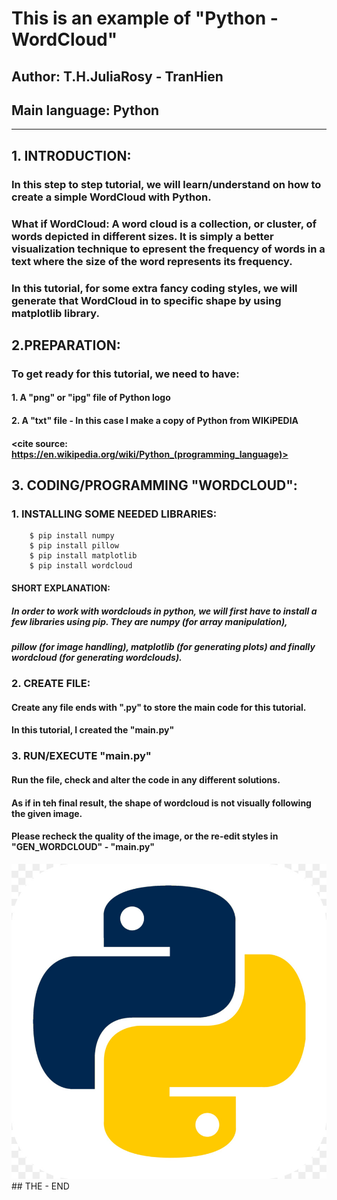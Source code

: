 # This is an example of "Python - WordCloud"
## Author: T.H.JuliaRosy - TranHien
## Main language: Python
------------------------------------------------------------------------------------------------------------------------------
## 1. INTRODUCTION:
### In this step to step tutorial, we will learn/understand on how to create a simple WordCloud with Python.
### What if WordCloud: A word cloud is a collection, or cluster, of words depicted in different sizes. It is simply a better visualization technique to epresent the frequency of words in a text where the size of the word represents its frequency.
### In this tutorial, for some extra fancy coding styles, we will generate that WordCloud in to specific shape by using matplotlib library.


## 2.PREPARATION:
### To get ready for this tutorial, we need to have:
#### 1. A "png" or "ipg" file of Python logo
#### 2. A "txt" file - In this case I make a copy of Python from WIKiPEDIA
#### <cite source: https://en.wikipedia.org/wiki/Python_(programming_language)>


## 3. CODING/PROGRAMMING "WORDCLOUD":
### 1. INSTALLING SOME NEEDED LIBRARIES:
        $ pip install numpy
        $ pip install pillow
        $ pip install matplotlib
        $ pip install wordcloud
  
  
#### SHORT EXPLANATION:
##### In order to work with wordclouds in python, we will first have to install a few libraries using pip. They are numpy (for array manipulation), 
##### pillow (for image handling), matplotlib (for generating plots) and finally wordcloud (for generating wordclouds).



### 2. CREATE FILE:
#### Create any file ends with ".py" to store the main code for this tutorial.
#### In this tutorial, I created the "main.py"



### 3. RUN/EXECUTE "main.py"
#### Run the file, check and alter the code in any different solutions.
#### As if in teh final result, the shape of wordcloud is not visually following the given image.
#### Please recheck the quality of the image, or the re-edit styles in "GEN_WORDCLOUD" - "main.py"
<img src="./python.png">
## THE - END
